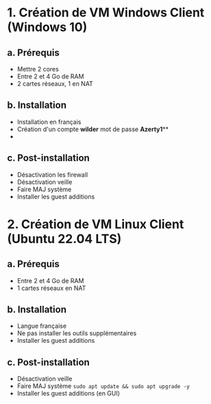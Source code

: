 # 1. Création de VM Windows Client (Windows 10)

## a. Prérequis

- Mettre 2 cores
- Entre 2 et 4 Go de RAM
- 2 cartes réseaux, 1 en NAT

## b. Installation

- Installation en français
- Création d'un compte **wilder** mot de passe **Azerty1****
- 

## c. Post-installation

- Désactivation les firewall
- Désactivation veille
- Faire MAJ système
- Installer les guest additions

# 2. Création de VM Linux Client (Ubuntu 22.04 LTS)
## a. Prérequis

- Entre 2 et 4 Go de RAM
-  1 cartes réseaux en NAT 

## b. Installation

- Langue française
- Ne pas installer les outils supplémentaires
- Installer les guest additions

## c. Post-installation

- Désactivation veille
- Faire MAJ système `sudo apt update && sudo apt upgrade -y`
- Installer les guest additions (en GUI)